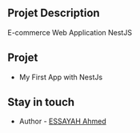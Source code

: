 ## Projet Description
E-commerce Web Application NestJS

## Projet 

- My First App with NestJs

## Stay in touch

- Author - [ESSAYAH Ahmed](https://ahmedessayah.com)
